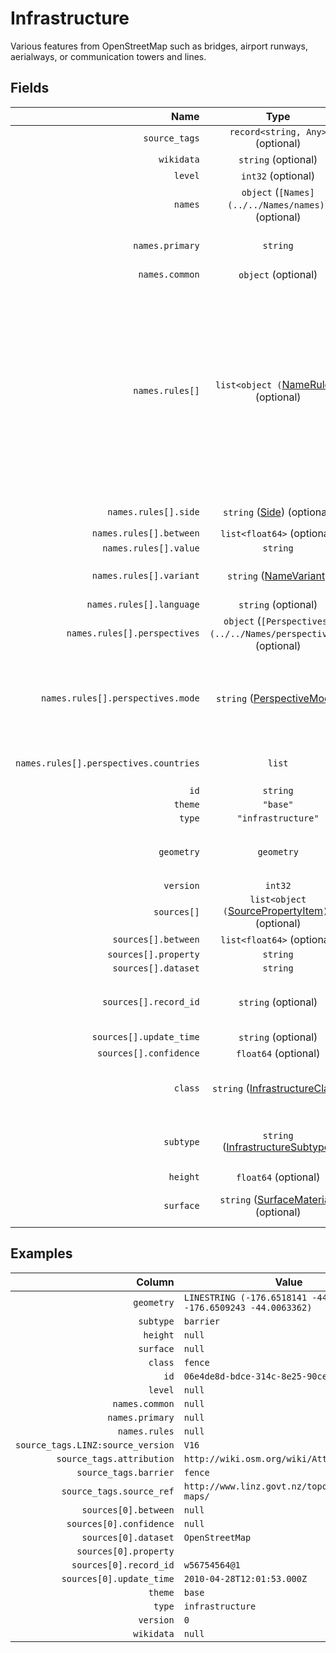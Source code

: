 # Infrastructure

Various features from OpenStreetMap such as bridges, airport runways, aerialways,
or communication towers and lines.

## Fields

| Name | Type | Description |
|-----:|:----:|-------------|
| `source_tags` | `record<string, Any>` (optional) |  |
| `wikidata` | `string` (optional) |  |
| `level` | `int32` (optional) |  |
| `names` | `object` (`[Names](../../Names/names)`) (optional) |  |
| `names.primary` | `string` | The most commonly used name. |
| `names.common` | `object` (optional) |  |
| `names.rules[]` | `list<object (`[NameRule](../../Names/name_rule)`)>` (optional) | Rules for names that cannot be specified in the simple common names property. These rules can cover other name variants such as official, alternate, and short; and they can optionally include geometric scoping (linear referencing) and side-of-road scoping for complex cases. |
| `names.rules[].side` | `string` ([Side](../../Names/side)) (optional) | Examples: `left`, `right` |
| `names.rules[].between` | `list<float64>` (optional) |  |
| `names.rules[].value` | `string` |  |
| `names.rules[].variant` | `string` ([NameVariant](../../Names/name_variant)) | Examples: `common`, `official`, `alternate`, ... |
| `names.rules[].language` | `string` (optional) |  |
| `names.rules[].perspectives` | `object` (`[Perspectives](../../Names/perspectives)`) (optional) |  |
| `names.rules[].perspectives.mode` | `string` ([PerspectiveMode](../../Names/perspective_mode)) | Whether the perspective holder accepts or disputes this name. Examples: `accepted_by`, `disputed_by` |
| `names.rules[].perspectives.countries` | `list` | Countries holding the given mode of perspective. |
| `id` | `string` |  |
| `theme` | `"base"` |  |
| `type` | `"infrastructure"` |  |
| `geometry` | `geometry` | Geometry (Point, LineString, Polygon, or MultiPolygon) |
| `version` | `int32` |  |
| `sources[]` | `list<object (`[SourcePropertyItem](../../Sources/source_property_item)`)>` (optional) |  |
| `sources[].between` | `list<float64>` (optional) |  |
| `sources[].property` | `string` |  |
| `sources[].dataset` | `string` |  |
| `sources[].record_id` | `string` (optional) | Refers to the specific record within the dataset that was used. |
| `sources[].update_time` | `string` (optional) |  |
| `sources[].confidence` | `float64` (optional) |  |
| `class` | `string` ([InfrastructureClass](infrastructure_class)) | Examples: `aerialway_station`, `airport`, `airport_gate`, ... |
| `subtype` | `string` ([InfrastructureSubtype](infrastructure_subtype)) | Examples: `aerialway`, `airport`, `barrier`, ... |
| `height` | `float64` (optional) |  |
| `surface` | `string` ([SurfaceMaterial](../surface_material)) (optional) | Examples: `asphalt`, `cobblestone`, `compacted`, ... |

## Examples

| Column | Value |
|-------:|-------|
| `geometry` | `LINESTRING (-176.6518141 -44.0074721, -176.6509243 -44.0063362)` |
| `subtype` | `barrier` |
| `height` | `null` |
| `surface` | `null` |
| `class` | `fence` |
| `id` | `06e4de8d-bdce-314c-8e25-90ce70b8fe57` |
| `level` | `null` |
| `names.common` | `null` |
| `names.primary` | `null` |
| `names.rules` | `null` |
| `source_tags.LINZ:source_version` | `V16` |
| `source_tags.attribution` | `http://wiki.osm.org/wiki/Attribution#LINZ` |
| `source_tags.barrier` | `fence` |
| `source_tags.source_ref` | `http://www.linz.govt.nz/topography/topo-maps/` |
| `sources[0].between` | `null` |
| `sources[0].confidence` | `null` |
| `sources[0].dataset` | `OpenStreetMap` |
| `sources[0].property` |  |
| `sources[0].record_id` | `w56754564@1` |
| `sources[0].update_time` | `2010-04-28T12:01:53.000Z` |
| `theme` | `base` |
| `type` | `infrastructure` |
| `version` | `0` |
| `wikidata` | `null` |
